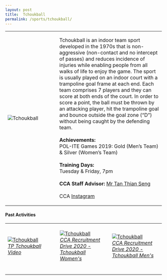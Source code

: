 ```yaml
---
layout: post
title:  Tchoukball
permalink: /sports/tchoukball/
---
```


<table>
    <tr>
        <td style="width:33%"><image src="{{site.baseurl}}/images/CCA_tchoukball.jpg" style="display:block;margin-left:auto;margin-right:auto;" alt="Tchoukball"></image></td>
        <td>
            <p>
                Tchoukball is an indoor team sport developed in the 1970s that is non-aggressive (non-contact and no intercept of passes) and reduces incidence of injuries while enabling people from all walks of life to enjoy the game. The sport is usually played on an indoor court with a trampoline goal frame at each end. Each team comprises 7 players and they can score at both ends of the court. In order to score a point, the ball must be thrown by an attacking player, hit the trampoline goal and bounce outside the goal zone (“D”) without being caught by the defending team.<br>
                <br>
                <b>Achievements:</b><br>
                POL-ITE Games 2019: Gold (Men’s Team) & Silver (Women’s Team)<br>
                <br>
                <b>Training Days:</b><br>
                Tuesday & Friday, 7pm<br>
                <br>
                <b>CCA Staff Advisor:</b> <a href="mailto:tants@tp.edu.sg">Mr Tan Thian Seng</a><br>
                <br>
                CCA <a href="https://www.instagram.com/tptchouk">Instagram</a>
            </p>
        </td>
    </tr>
</table>

#### Past Activities

<table>
    <tr>
        <td style="width:33%"><br>
            <a href="https://www.instagram.com/p/CACGOGRHF1j/">
                <image src="{{site.baseurl}}/images/CCA-Tchoukball_IG1.png" style="display:block;margin-left:auto;margin-right:auto;" alt="Tchoukball">
                <h6 style="margin-top:0%">TP Tchoukball Video</h6>
                </image>
            </a>
        </td>
        <td style="width:33%"><br>
            <a href="https://www.instagram.com/p/CAAouk_HMc6/">
                <image src="{{site.baseurl}}/images/CCA-Tchoukball_IG2.png" style="display:block;margin-left:auto;margin-right:auto;" alt="Tchoukball">
                <h6 style="margin-top:0%">CCA Recruitment Drive 2020 - Tchoukball Women's</h6>
                </image>
            </a>
        </td>
        <td style="width:33%"><br>
            <a href="https://www.instagram.com/p/CAAPfWEHhXV/">
                <image src="{{site.baseurl}}/images/CCA-Tchoukball_IG3.png" style="display:block;margin-left:auto;margin-right:auto;" alt="Tchoukball">
                <h6 style="margin-top:0%">CCA Recruitment Drive 2020 - Tchoukball Men's</h6>    
                </image>
            </a>
        </td>
    </tr>
</table>
